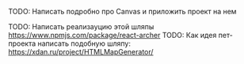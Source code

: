 TODO: Написать подробно про Canvas и приложить проект на нем

TODO: Написать реализауцию этой шляпы https://www.npmjs.com/package/react-archer
TODO: Как идея пет-проекта написать подобную шляпу: https://xdan.ru/project/HTMLMapGenerator/
